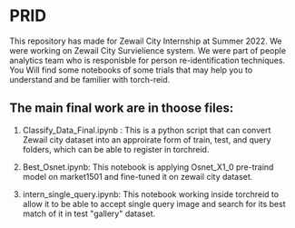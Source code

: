 # PRID

This repository has made for Zewail City Internship at Summer 2022. We were working on Zewail City Survielience system. We were part of people analytics team who is responisble for person re-identification techniques. You Will find some notebooks of some trials that may help you to understand and be familier with torch-reid.

## The main final work are in thoose files:

1) Classify_Data_Final.ipynb : This is a python script that can convert Zewail city dataset into an approirate form of train, test, and query folders, which can be able to register in torchreid.

2) Best_Osnet.ipynb: This notebook is applying Osnet_X1_0 pre-traind model on market1501 and fine-tuned it on zewail city dataset.

3) intern_single_query.ipynb: This notebook working inside torchreid to allow it to be able to accept single query image and search for its best match of it in test "gallery" dataset.
